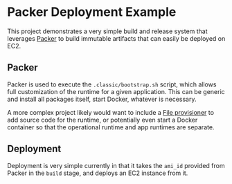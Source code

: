 # Packer Deployment Example

This project demonstrates a very simple build and release system that leverages
[Packer](https://www.packer.io/) to build immutable artifacts that can easily
be deployed on EC2.

## Packer

Packer is used to execute the `.classic/bootstrap.sh` script, which allows full
customization of the runtime for a given application. This can be generic and
install all packages itself, start Docker, whatever is necessary.

A more complex project likely would want to include a [File provisioner](https://developer.hashicorp.com/packer/docs/provisioners/file)
to add source code for the runtime, or potentially even start a Docker container
so that the operational runtime and app runtimes are separate.

## Deployment

Deployment is very simple currently in that it takes the `ami_id` provided from
Packer in the `build` stage, and deploys an EC2 instance from it.

